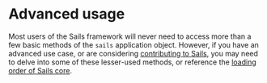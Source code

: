 # Advanced usage

Most users of the Sails framework will never need to access more than a few basic methods of the `sails` application object. However, if you have an advanced use case, or are considering [contributing to Sails](http://sailsjs.com/documentation/contributing), you may need to delve into some of these lesser-used methods, or reference the [loading order of Sails core](http://sailsjs.com/reference/application/advanced-usage/lifecycle).

<docmeta name="displayName" value="Advanced usage">
